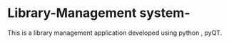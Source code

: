 # Library-Management system-
This is a library management application developed using python , pyQT.
